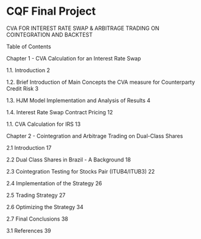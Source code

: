 # CQF Final Project
CVA FOR INTEREST RATE SWAP & ARBITRAGE TRADING ON COINTEGRATION AND BACKTEST

Table of Contents

Chapter 1 - CVA Calculation for an Interest Rate Swap 

  1.1.	Introduction	2
  
  1.2.	Brief Introduction of Main Concepts the CVA measure for Counterparty Credit Risk	3
  
  1.3.	HJM Model Implementation and Analysis of Results	4
  
  1.4.	Interest Rate Swap Contract Pricing	12
  
1.1.	CVA Calculation for IRS	13

Chapter 2 - Cointegration and Arbitrage Trading on Dual-Class Shares 

  2.1	Introduction	17
  
  2.2	Dual Class Shares in Brazil - A Background	18
  
  2.3	Cointegration Testing for Stocks Pair (ITUB4/ITUB3)	22
  
  2.4	Implementation of the Strategy	26
  
  2.5	Trading Strategy	27
  
  2.6	Optimizing the Strategy	34
  
  2.7	Final Conclusions	38
  
  3.1	References	39



